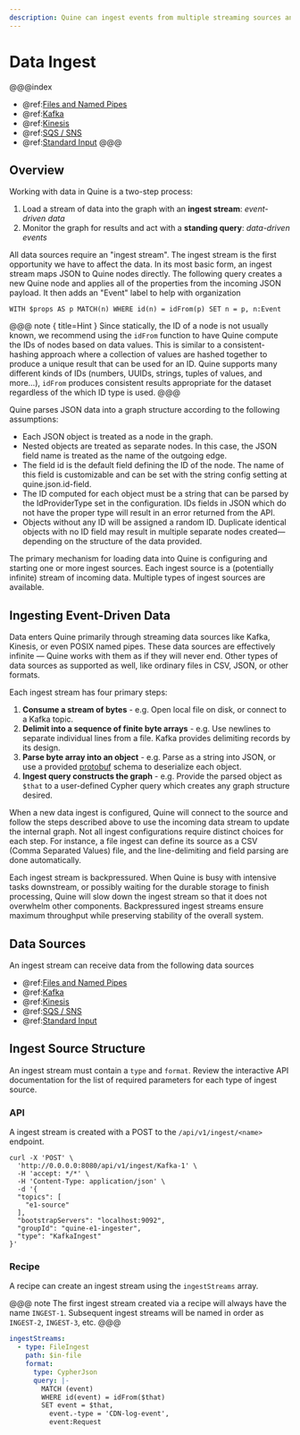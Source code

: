 ```yaml
---
description: Quine can ingest events from multiple streaming sources and data providers
---
```

# Data Ingest

@@@index
* @ref:[Files and Named Pipes](files-and-named-pipes.md)
* @ref:[Kafka](kafka.md)
* @ref:[Kinesis](kinesis.md)
* @ref:[SQS / SNS](sqs---sns.md)
* @ref:[Standard Input](stdin.md)
@@@

## Overview

Working with data in Quine is a two-step process:

1. Load a stream of data into the graph with an **ingest stream**: *event-driven data*
2. Monitor the graph for results and act with a **standing query**: *data-driven events*

All data sources require an "ingest stream". The ingest stream is the first opportunity we have to affect the data. In its most basic form, an ingest stream maps JSON to Quine nodes directly. The following query creates a new Quine node and applies all of the properties from the incoming JSON payload. It then adds an "Event" label to help with organization

`WITH $props AS p MATCH(n) WHERE id(n) = idFrom(p) SET n = p, n:Event`

@@@ note { title=Hint }
Since statically, the ID of a node is not usually known, we recommend using the `idFrom` function to have Quine compute the IDs of nodes based on data values. This is similar to a consistent-hashing approach where a collection of values are hashed together to produce a unique result that can be used for an ID. Quine supports many different kinds of IDs (numbers, UUIDs, strings, tuples of values, and more…), `idFrom` produces consistent results appropriate for the dataset regardless of the which ID type is used.
@@@

Quine parses JSON data into a graph structure according to the following assumptions:

* Each JSON object is treated as a node in the graph. 
* Nested objects are treated as separate nodes. In this case, the JSON field name is treated as the name of the outgoing edge.
* The field id is the default field defining the ID of the node. The name of this field is customizable and can be set with the string config setting at quine.json.id-field.
* The ID computed for each object must be a string that can be parsed by the IdProviderType set in the configuration. IDs fields in JSON which do not have the proper type will result in an error returned from the API.
* Objects without any ID will be assigned a random ID. Duplicate identical objects with no ID field may result in multiple separate nodes created—depending on the structure of the data provided.

The primary mechanism for loading data into Quine is configuring and starting one or more ingest sources. Each ingest source is a (potentially infinite) stream of incoming data. Multiple types of ingest sources are available.

## Ingesting Event-Driven Data

Data enters Quine primarily through streaming data sources like Kafka, Kinesis, or even POSIX named pipes. These data sources are effectively infinite — Quine works with them as if they will never end. Other types of data sources as supported as well, like ordinary files in CSV, JSON, or other formats.

Each ingest stream has four primary steps:

1. **Consume a stream of bytes** - e.g. Open local file on disk, or connect to a Kafka topic.
2. **Delimit into a sequence of finite byte arrays** - e.g. Use newlines to separate individual lines from a file. Kafka provides delimiting records by its design.
3. **Parse byte array into an object** - e.g. Parse as a string into JSON, or use a provided [protobuf](https://developers.google.com/protocol-buffers) schema to deserialize each object.
4. **Ingest query constructs the graph** - e.g. Provide the parsed object as `$that` to a user-defined Cypher query which creates any graph structure desired.

When a new data ingest is configured, Quine will connect to the source and follow the steps described above to use the incoming data stream to update the internal graph. Not all ingest configurations require distinct choices for each step. For instance, a file ingest can define its source as a CSV (Comma Separated Values) file, and the line-delimiting and field parsing are done automatically.

Each ingest stream is backpressured. When Quine is busy with intensive tasks downstream, or possibly waiting for the durable storage to finish processing, Quine will slow down the ingest stream so that it does not overwhelm other components. Backpressured ingest streams ensure maximum throughput while preserving stability of the overall system.

## Data Sources
An ingest stream can receive data from the following data sources

* @ref:[Files and Named Pipes](files-and-named-pipes.md)
* @ref:[Kafka](kafka.md)
* @ref:[Kinesis](kinesis.md)
* @ref:[SQS / SNS](sqs---sns.md)
* @ref:[Standard Input](stdin.md)
  
## Ingest Source Structure
An ingest stream must contain a `type` and `format`. Review the interactive API documentation for the list of required parameters for each type of ingest source. 

### API

A ingest stream is created with a POST to the `/api/v1/ingest/<name>` endpoint. 

```shell
curl -X 'POST' \
  'http://0.0.0.0:8080/api/v1/ingest/Kafka-1' \
  -H 'accept: */*' \
  -H 'Content-Type: application/json' \
  -d '{
  "topics": [
    "e1-source"
  ],
  "bootstrapServers": "localhost:9092",
  "groupId": "quine-e1-ingester",
  "type": "KafkaIngest"
}'
```

### Recipe

A recipe can create an ingest stream using the `ingestStreams` array.

@@@ note
The first ingest stream created via a recipe will always have the name `INGEST-1`. Subsequent ingest streams will be named in order as `INGEST-2`, `INGEST-3`, etc.
@@@

```yaml
ingestStreams:
  - type: FileIngest
    path: $in-file
    format:
      type: CypherJson
      query: |-
        MATCH (event) 
        WHERE id(event) = idFrom($that) 
        SET event = $that,
          event.-type = 'CDN-log-event',
          event:Request
```